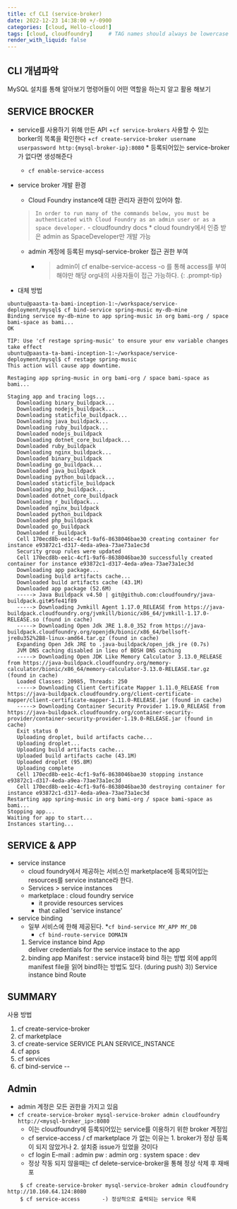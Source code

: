 ```yaml
---
title: cf CLI (service-broker)
date: 2022-12-23 14:38:00 +/-0900
categories: [cloud, Hello-cloud!]
tags: [cloud, cloudfoundry]     # TAG names should always be lowercase
render_with_liquid: false
---
```




<h2 data-toc-skip>CLI 개념파악</h2> 
MySQL 설치를 통해 알아보기 명령어들이 어떤 역할을 하는지 알고 활용 해보기
       
## SERVICE BROCKER
- service를 사용하기 위해 만든 API
    +`cf service-brokers`      사용할 수 있는 borker의 목록을 확인한다
    +`cf create-service-broker username userpassword http:{mysql-broker-ip}:8080`
        * 등록되어있는 service-broker가 없다면 생성해준다
    + `cf enable-service-access`
-  service broker 개발 환경
    + Cloud Foundry instance에 대한 관리자 권한이 있어야 함.
    > `In order to run many of the commands below, you must be authenticated with Cloud Foundry as an admin user or as a space developer.`                                                   - cloudfoundry docs
        * cloud foundry에서 인증 받은 admin as SpaceDeveloper만 개발 가능 
    + admin 계정에 등록된 mysql-service-broker 접근 권한 부여
        * > admin이 cf enalbe-service-access <service name> -o <org-name> 를 통해 access를 부여해야만 해당 org내의 사용자들이 접근 가능하다. {: .prompt-tip} <br>

- 대체 방법

```shell
ubuntu@paasta-ta-bami-inception-1:~/workspace/service-deployment/mysql$ cf bind-service spring-music my-db-mine
Binding service my-db-mine to app spring-music in org bami-org / space bami-space as bami...
OK

TIP: Use 'cf restage spring-music' to ensure your env variable changes take effect
ubuntu@paasta-ta-bami-inception-1:~/workspace/service-deployment/mysql$ cf restage spring-music
This action will cause app downtime.

Restaging app spring-music in org bami-org / space bami-space as bami...

Staging app and tracing logs...
   Downloading binary_buildpack...
   Downloading nodejs_buildpack...
   Downloading staticfile_buildpack...
   Downloading java_buildpack...
   Downloading ruby_buildpack...
   Downloaded nodejs_buildpack
   Downloading dotnet_core_buildpack...
   Downloaded ruby_buildpack
   Downloading nginx_buildpack...
   Downloaded binary_buildpack
   Downloading go_buildpack...
   Downloaded java_buildpack
   Downloading python_buildpack...
   Downloaded staticfile_buildpack
   Downloading php_buildpack...
   Downloaded dotnet_core_buildpack
   Downloading r_buildpack...
   Downloaded nginx_buildpack
   Downloaded python_buildpack
   Downloaded php_buildpack
   Downloaded go_buildpack
   Downloaded r_buildpack
   Cell 170ecd8b-ee1c-4cf1-9af6-8638046bae30 creating container for instance e93872c1-d317-4eda-a9ea-73ae73a1ec3d
   Security group rules were updated
   Cell 170ecd8b-ee1c-4cf1-9af6-8638046bae30 successfully created container for instance e93872c1-d317-4eda-a9ea-73ae73a1ec3d
   Downloading app package...
   Downloading build artifacts cache...
   Downloaded build artifacts cache (43.1M)
   Downloaded app package (52.6M)
   -----> Java Buildpack v4.50 | git@github.com:cloudfoundry/java-buildpack.git#5fe41f89
   -----> Downloading Jvmkill Agent 1.17.0_RELEASE from https://java-buildpack.cloudfoundry.org/jvmkill/bionic/x86_64/jvmkill-1.17.0-RELEASE.so (found in cache)
   -----> Downloading Open Jdk JRE 1.8.0_352 from https://java-buildpack.cloudfoundry.org/openjdk/bionic/x86_64/bellsoft-jre8u352%2B8-linux-amd64.tar.gz (found in cache)
   Expanding Open Jdk JRE to .java-buildpack/open_jdk_jre (0.7s)
   JVM DNS caching disabled in lieu of BOSH DNS caching
   -----> Downloading Open JDK Like Memory Calculator 3.13.0_RELEASE from https://java-buildpack.cloudfoundry.org/memory-calculator/bionic/x86_64/memory-calculator-3.13.0-RELEASE.tar.gz (found in cache)
   Loaded Classes: 20985, Threads: 250
   -----> Downloading Client Certificate Mapper 1.11.0_RELEASE from https://java-buildpack.cloudfoundry.org/client-certificate-mapper/client-certificate-mapper-1.11.0-RELEASE.jar (found in cache)
   -----> Downloading Container Security Provider 1.19.0_RELEASE from https://java-buildpack.cloudfoundry.org/container-security-provider/container-security-provider-1.19.0-RELEASE.jar (found in cache)
   Exit status 0
   Uploading droplet, build artifacts cache...
   Uploading droplet...
   Uploading build artifacts cache...
   Uploaded build artifacts cache (43.1M)
   Uploaded droplet (95.8M)
   Uploading complete
   Cell 170ecd8b-ee1c-4cf1-9af6-8638046bae30 stopping instance e93872c1-d317-4eda-a9ea-73ae73a1ec3d
   Cell 170ecd8b-ee1c-4cf1-9af6-8638046bae30 destroying container for instance e93872c1-d317-4eda-a9ea-73ae73a1ec3d
Restarting app spring-music in org bami-org / space bami-space as bami...
Stopping app...
Waiting for app to start...
Instances starting...
```

## SERVICE & APP

-   service instance    
    + cloud foundry에서 제공하는 서비스인 marketplace에 등록되어있는 resources를 service instance라 한다. <br>
    + Services >  service instances <br>
    + marketplace :   cloud foundry service <br>
        * it provide resources services  <br>
        * that called 'service instance' <br>
-  service binding
    + 일부 서비스에 한해 제공된다.
        *`cf bind-service MY_APP MY_DB`
        * `cf bind-route-service DOMAIN`
    1) Service instance bind App <br>
        deliver credentials for the service instace to the app<br>
    2) binding app Manifest : service instace와 bind 하는 방법 외에  app의 manifest file을 읽어 bind하는 방법도 있다.  (during push)
    3)) Service instance bind Route
##  SUMMARY
사용 방법
1) cf create-service-broker     
2) cf marketplace
2) cf create-service SERVICE PLAN SERVICE_INSTANCE
3) cf apps
4) cf services
5) cf bind-service --

## Admin
- admin 계정은 모든 권한을 가지고 있음
- `cf create-service-broker mysql-service-broker admin cloudfoundry http://<mysql-broker_ip>:8080`
    + 이는 cloudfoundry에 등록되어있는 service를 이용하기 위한 broker 계정임
    + cf service-access / cf marketplace 가 없는 이유는 1. broker가 정상 등록이 되지 않았거나 2. 설치중 issue가 있었을 것이다
    + cf login 
    E-mail : admin pw : admin 
    org : system
    space : dev
    + 정상 작동 되지 않을때는 cf delete-service-broker을 통해 정상 삭제 후 재배포

```console
    $ cf create-service-broker mysql-service-broker admin cloudfoundry http://10.160.64.124:8080
    $ cf service-access       -) 정상적으로 출력되는 service 목록
```
